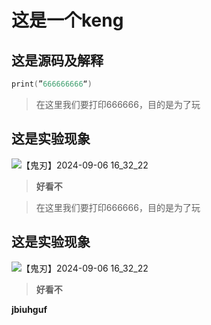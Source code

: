 # 这是一个keng

## 这是源码及解释


```c
print(”666666666“)
```
> 在这里我们要打印666666，目的是为了玩
## 这是实验现象

![【鬼刃】2024-09-06 16_32_22](https://github.com/user-attachments/assets/aa8db305-6abd-4d08-a42b-bca3b5018178)

> **好看不**

> 在这里我们要打印666666，目的是为了玩
## 这是实验现象

![【鬼刃】2024-09-06 16_32_22](https://github.com/user-attachments/assets/aa8db305-6abd-4d08-a42b-bca3b5018178)

> **好看不**

**jbiuhguf**


